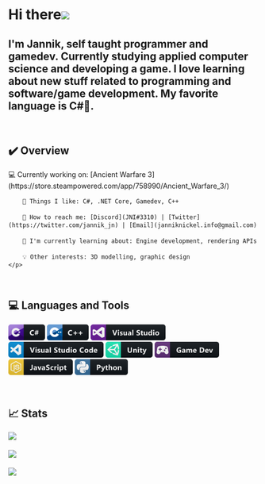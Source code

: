 <div align="left">
    <h1>Hi there<img src="https://media.giphy.com/media/hvRJCLFzcasrR4ia7z/giphy.gif" width="25px"></h1>
    <h2>I'm Jannik, self taught programmer and gamedev. Currently studying applied computer science and developing a game. I love learning about new stuff related to programming and software/game development. My favorite language is C#💙.</h2>
    
</div>
<br/>

<div align="left">
    <h2>✔️ Overview</h2>
    <p align="left">
        💻 Currently working on: [Ancient Warfare 3](https://store.steampowered.com/app/758990/Ancient_Warfare_3/)

        🧐 Things I like: C#, .NET Core, Gamedev, C++

        💬 How to reach me: [Discord](JNI#3310) | [Twitter](https://twitter.com/jannik_jn) | [Email](janniknickel.info@gmail.com)

        🌱 I'm currently learning about: Engine development, rendering APIs
        
        💡 Other interests: 3D modelling, graphic design
    </p>
</div>
<br/>

<div align="left">
    <h2>💻 Languages and Tools</h2>
    <p align="left">
        <!--Badges from https://github.com/MikeCodesDotNET/ColoredBadges-->
        <img src="./img/ColoredBadges/CSharp.png" height="32" />
        <img src="./img/ColoredBadges/C++.png" height="32" />
        <img src="./img/ColoredBadges/VisualStudio.png" height="32" />
        <img src="./img/ColoredBadges/VisualStudioCode.png" height="32" />
        <img src="./img/ColoredBadges/Unity.png" height="32" />
        <img src="./img/ColoredBadges/Gamedev.png" height="32" />
        <img src="./img/ColoredBadges/JavaScript.png" height="32" />
        <img src="./img/ColoredBadges/Python.png" height="32" />
    </p>
</div>
<br/>

<div align="left">
    <h2>📈 Stats</h2>
    <div align="left">
        <img src="https://data.jnigames.com/Generated/languageStats_Compact.svg">
    </div>
    <br/>
    <div align="left">
        <img src="https://data.jnigames.com/Generated/commitTimes.svg">
    </div>
    <br/>
    <div align="left">
        <img src="https://data.jnigames.com/Generated/commitDays.svg">
    </div>
</div>